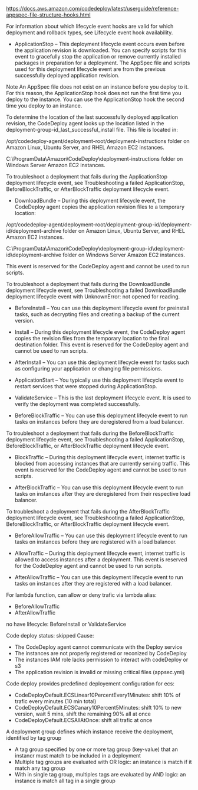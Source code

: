 https://docs.aws.amazon.com/codedeploy/latest/userguide/reference-appspec-file-structure-hooks.html

For information about which lifecycle event hooks are valid for which deployment and rollback types, see Lifecycle event hook availability.

- ApplicationStop – This deployment lifecycle event occurs even before the application revision is downloaded. You can specify scripts for this event to gracefully stop the application or remove currently installed packages in preparation for a deployment. The AppSpec file and scripts used for this deployment lifecycle event are from the previous successfully deployed application revision.

Note
An AppSpec file does not exist on an instance before you deploy to it. For this reason, the ApplicationStop hook does not run the first time you deploy to the instance. You can use the ApplicationStop hook the second time you deploy to an instance.

To determine the location of the last successfully deployed application revision, the CodeDeploy agent looks up the location listed in the deployment-group-id_last_successful_install file. This file is located in:

/opt/codedeploy-agent/deployment-root/deployment-instructions folder on Amazon Linux, Ubuntu Server, and RHEL Amazon EC2 instances.

C:\ProgramData\Amazon\CodeDeploy\deployment-instructions folder on Windows Server Amazon EC2 instances.

To troubleshoot a deployment that fails during the ApplicationStop deployment lifecycle event, see Troubleshooting a failed ApplicationStop, BeforeBlockTraffic, or AfterBlockTraffic deployment lifecycle event.

- DownloadBundle – During this deployment lifecycle event, the CodeDeploy agent copies the application revision files to a temporary location:

/opt/codedeploy-agent/deployment-root/deployment-group-id/deployment-id/deployment-archive folder on Amazon Linux, Ubuntu Server, and RHEL Amazon EC2 instances.

C:\ProgramData\Amazon\CodeDeploy\deployment-group-id\deployment-id\deployment-archive folder on Windows Server Amazon EC2 instances.

This event is reserved for the CodeDeploy agent and cannot be used to run scripts.

To troubleshoot a deployment that fails during the DownloadBundle deployment lifecycle event, see Troubleshooting a failed DownloadBundle deployment lifecycle event with UnknownError: not opened for reading.

- BeforeInstall – You can use this deployment lifecycle event for preinstall tasks, such as decrypting files and creating a backup of the current version.

- Install – During this deployment lifecycle event, the CodeDeploy agent copies the revision files from the temporary location to the final destination folder. This event is reserved for the CodeDeploy agent and cannot be used to run scripts.

- AfterInstall – You can use this deployment lifecycle event for tasks such as configuring your application or changing file permissions.

- ApplicationStart – You typically use this deployment lifecycle event to restart services that were stopped during ApplicationStop.

- ValidateService – This is the last deployment lifecycle event. It is used to verify the deployment was completed successfully.

- BeforeBlockTraffic – You can use this deployment lifecycle event to run tasks on instances before they are deregistered from a load balancer.

To troubleshoot a deployment that fails during the BeforeBlockTraffic deployment lifecycle event, see Troubleshooting a failed ApplicationStop, BeforeBlockTraffic, or AfterBlockTraffic deployment lifecycle event.

- BlockTraffic – During this deployment lifecycle event, internet traffic is blocked from accessing instances that are currently serving traffic. This event is reserved for the CodeDeploy agent and cannot be used to run scripts.

- AfterBlockTraffic – You can use this deployment lifecycle event to run tasks on instances after they are deregistered from their respective load balancer.

To troubleshoot a deployment that fails during the AfterBlockTraffic deployment lifecycle event, see Troubleshooting a failed ApplicationStop, BeforeBlockTraffic, or AfterBlockTraffic deployment lifecycle event.

- BeforeAllowTraffic – You can use this deployment lifecycle event to run tasks on instances before they are registered with a load balancer.

- AllowTraffic – During this deployment lifecycle event, internet traffic is allowed to access instances after a deployment. This event is reserved for the CodeDeploy agent and cannot be used to run scripts.

- AfterAllowTraffic – You can use this deployment lifecycle event to run tasks on instances after they are registered with a load balancer.

For lambda function, can allow or deny trafic via lambda alias:
- BeforeAllowTraffic
- AfterAllowTraffic

no have lifecycle: BeforeInstall or ValidateService




Code deploy status: skipped
Cause:
- The CodeDeploy agent cannot communicate with the Deploy service
- The instances are not properly registered or reconized by CodeDeploy
- The instances IAM role lacks permission to interact with codeDeploy or s3
- The application revision is invalid or missing critical files (appsec.yml)

Code deploy provides predefined deployement configuration for ecs:
- CodeDeployDefault.ECSLinear10PercentEvery1Minutes: shift 10% of trafic every minutes (10 min total)
- CodeDeployDefault.ECSCanary10Percent5Minutes: shift 10% to new version, wait 5 mins, shift the remaining 90%  all at once
- CodeDeployDefault.ECSAllAtOnce: shift all trafic at once

A deployment group defines which instance receive the deployment, identified by tag group
- A tag group specified by one or more tag group (key-value) that an instancr must match to be included in a deployment
- Multiple tag groups are evaluated with OR logic: an instance is match if it match any tag group
- With in single tag group, multiples tags are evaluated by AND logic: an instance is match all tag in a single group